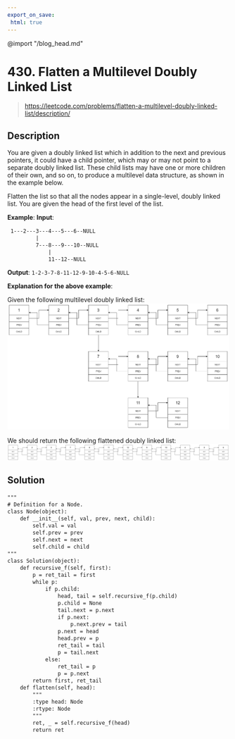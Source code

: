 ```yaml
---
export_on_save:
 html: true
---
```


@import "/blog_head.md"

# 430. Flatten a Multilevel Doubly Linked List

> <https://leetcode.com/problems/flatten-a-multilevel-doubly-linked-list/description/>

## Description

You are given a doubly linked list which in addition to the next and previous pointers, it could have a child pointer, which may or may not point to a separate doubly linked list. These child lists may have one or more children of their own, and so on, to produce a multilevel data structure, as shown in the example below.

Flatten the list so that all the nodes appear in a single-level, doubly linked list. You are given the head of the first level of the list.

**Example**:
**Input**:
```
 1---2---3---4---5---6--NULL
         |
         7---8---9---10--NULL
             |
             11--12--NULL
```
**Output**: `1-2-3-7-8-11-12-9-10-4-5-6-NULL`

**Explanation for the above example**:

Given the following multilevel doubly linked list:
![](/LeetCode/MultilevelLinkedList.png)

We should return the following flattened doubly linked list:
![](/LeetCode/MultilevelLinkedListFlattened.png)

## Solution

```python{class=line-numbers}
"""
# Definition for a Node.
class Node(object):
    def __init__(self, val, prev, next, child):
        self.val = val
        self.prev = prev
        self.next = next
        self.child = child
"""
class Solution(object):
    def recursive_f(self, first):
        p = ret_tail = first
        while p:
            if p.child:
                head, tail = self.recursive_f(p.child)
                p.child = None
                tail.next = p.next
                if p.next:
                    p.next.prev = tail
                p.next = head
                head.prev = p
                ret_tail = tail
                p = tail.next
            else:
                ret_tail = p
                p = p.next
        return first, ret_tail
    def flatten(self, head):
        """
        :type head: Node
        :rtype: Node
        """
        ret, _ = self.recursive_f(head)
        return ret
```